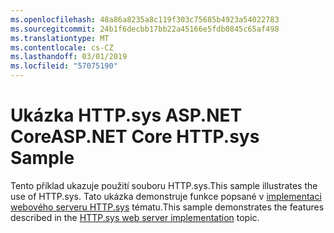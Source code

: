 ```yaml
---
ms.openlocfilehash: 48a86a8235a8c119f303c75685b4923a54022783
ms.sourcegitcommit: 24b1f6decbb17bb22a45166e5fdb0845c65af498
ms.translationtype: MT
ms.contentlocale: cs-CZ
ms.lasthandoff: 03/01/2019
ms.locfileid: "57075190"
---
```

# <a name="aspnet-core-httpsys-sample"></a><span data-ttu-id="fb0b3-101">Ukázka HTTP.sys ASP.NET Core</span><span class="sxs-lookup"><span data-stu-id="fb0b3-101">ASP.NET Core HTTP.sys Sample</span></span>

<span data-ttu-id="fb0b3-102">Tento příklad ukazuje použití souboru HTTP.sys.</span><span class="sxs-lookup"><span data-stu-id="fb0b3-102">This sample illustrates the use of HTTP.sys.</span></span> <span data-ttu-id="fb0b3-103">Tato ukázka demonstruje funkce popsané v [implementaci webového serveru HTTP.sys](https://docs.microsoft.com/aspnet/core/fundamentals/servers/httpsys) tématu.</span><span class="sxs-lookup"><span data-stu-id="fb0b3-103">This sample demonstrates the features described in the [HTTP.sys web server implementation](https://docs.microsoft.com/aspnet/core/fundamentals/servers/httpsys) topic.</span></span>
